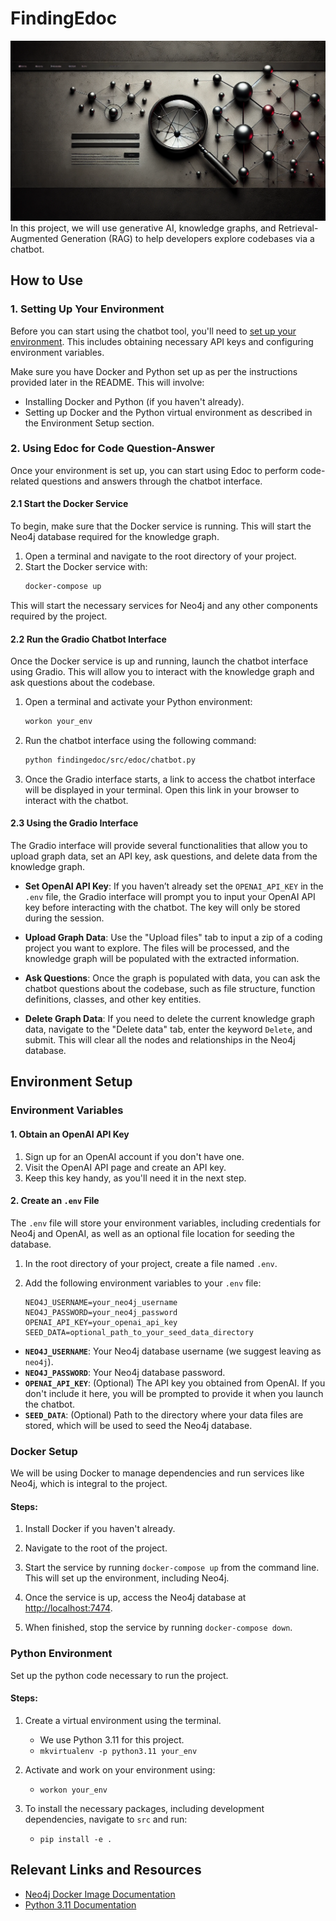 
# FindingEdoc
![Finding Edoc Banner](graph_banner.png)
In this project, we will use generative AI, knowledge graphs, and Retrieval-Augmented Generation (RAG) to help developers explore codebases via a chatbot.

## How to Use

### 1. Setting Up Your Environment

Before you can start  using the chatbot tool, you'll need to [set up your environment](#environment-setup). This includes obtaining necessary API keys and configuring environment variables.

Make sure you have Docker and Python set up as per the instructions provided later in the README. This will involve:

- Installing Docker and Python (if you haven't already).
- Setting up Docker and the Python virtual environment as described in the Environment Setup section.

### 2. Using Edoc for Code Question-Answer

Once your environment is set up, you can start using Edoc to perform code-related questions and answers through the chatbot interface.

#### 2.1 Start the Docker Service

To begin, make sure that the Docker service is running. This will start the Neo4j database required for the knowledge graph.

1. Open a terminal and navigate to the root directory of your project.
2. Start the Docker service with:
   ```bash
   docker-compose up
   ```

This will start the necessary services for Neo4j and any other components required by the project.

#### 2.2 Run the Gradio Chatbot Interface

Once the Docker service is up and running, launch the chatbot interface using Gradio. This will allow you to interact with the knowledge graph and ask questions about the codebase.

1. Open a terminal and activate your Python environment:
   ```bash
   workon your_env
   ```
2. Run the chatbot interface using the following command:
   ```bash
   python findingedoc/src/edoc/chatbot.py
   ```

3. Once the Gradio interface starts, a link to access the chatbot interface will be displayed in your terminal. Open this link in your browser to interact with the chatbot.

#### 2.3 Using the Gradio Interface

The Gradio interface will provide several functionalities that allow you to upload graph data, set an API key, ask questions, and delete data from the knowledge graph.

- **Set OpenAI API Key**: 
  If you haven’t already set the `OPENAI_API_KEY` in the `.env` file, the Gradio interface will prompt you to input your OpenAI API key before interacting with the chatbot. The key will only be stored during the session.
  
- **Upload Graph Data**: 
  Use the "Upload files" tab to input a zip of a coding project you want to explore. The files will be processed, and the knowledge graph will be populated with the extracted information.

- **Ask Questions**: 
  Once the graph is populated with data, you can ask the chatbot questions about the codebase, such as file structure, function definitions, classes, and other key entities.

- **Delete Graph Data**: 
  If you need to delete the current knowledge graph data, navigate to the "Delete data" tab, enter the keyword `Delete`, and submit. This will clear all the nodes and relationships in the Neo4j database.


## Environment Setup

### Environment Variables

#### 1. Obtain an OpenAI API Key

1. Sign up for an OpenAI account if you don't have one.
2. Visit the OpenAI API page and create an API key.
3. Keep this key handy, as you'll need it in the next step.

#### 2. Create an `.env` File

The `.env` file will store your environment variables, including credentials for Neo4j and OpenAI, as well as an optional file location for seeding the database.

1. In the root directory of your project, create a file named `.env`.
2. Add the following environment variables to your `.env` file:

    ```plaintext
    NEO4J_USERNAME=your_neo4j_username
    NEO4J_PASSWORD=your_neo4j_password
    OPENAI_API_KEY=your_openai_api_key
    SEED_DATA=optional_path_to_your_seed_data_directory
    ```

- **`NEO4J_USERNAME`**: Your Neo4j database username (we suggest leaving as `neo4j`).
- **`NEO4J_PASSWORD`**: Your Neo4j database password.
- **`OPENAI_API_KEY`**: (Optional) The API key you obtained from OpenAI. If you don't include it here, you will be prompted to provide it when you launch the chatbot.
- **`SEED_DATA`**: (Optional) Path to the directory where your data files are stored, which will be used to seed the Neo4j database.

### Docker Setup

We will be using Docker to manage dependencies and run services like Neo4j, which is integral to the project.

#### Steps:

1. Install Docker if you haven't already.

2. Navigate to the root of the project.

3. Start the service by running `docker-compose up` from the command line. This will set up the environment, including Neo4j.

4. Once the service is up, access the Neo4j database at [http://localhost:7474](http://localhost:7474).

5. When finished, stop the service by running `docker-compose down`.

### Python Environment

Set up the python code necessary to run the project.

#### Steps:

1. Create a virtual environment using the terminal.
   - We use Python 3.11 for this project.
   - `mkvirtualenv -p python3.11 your_env`

2. Activate and work on your environment using:
   - `workon your_env`

3. To install the necessary packages, including development dependencies, navigate to `src` and run:
   - `pip install -e .`

## Relevant Links and Resources

- [Neo4j Docker Image Documentation](https://hub.docker.com/_/neo4j)
- [Python 3.11 Documentation](https://docs.python.org/3.11/)
